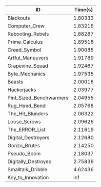 |ID|Time(s)|
|-|-|
|Blackouts|1.80333|
|Computer_Crew|1.83216|
|Rebooting_Rebels|1.88287|
|Prime_Calculus|1.89516|
|Creed_Symbol|1.90085|
|Artful_Maneuvers|1.91789|
|Grapevine_Squad|1.92467|
|Byte_Mechanics|1.97535|
|Beasts|2.00018|
|Hackerjacks|2.03977|
|Pint_Sized_Benchwarmers|2.04955|
|Rug_Heed_Bend|2.05768|
|The_Hit_Blunders|2.06322|
|Loose_Screws|2.09626|
|The_ERROR_List|2.11619|
|Digital_Destroyers|2.12680|
|Gonzo_Brutes|2.14250|
|Pseudo_Boom|2.18037|
|Digitally_Destroyed|2.75839|
|Smalltalk_Dribble|4.62436|
|Key_to_Innovation|inf|
